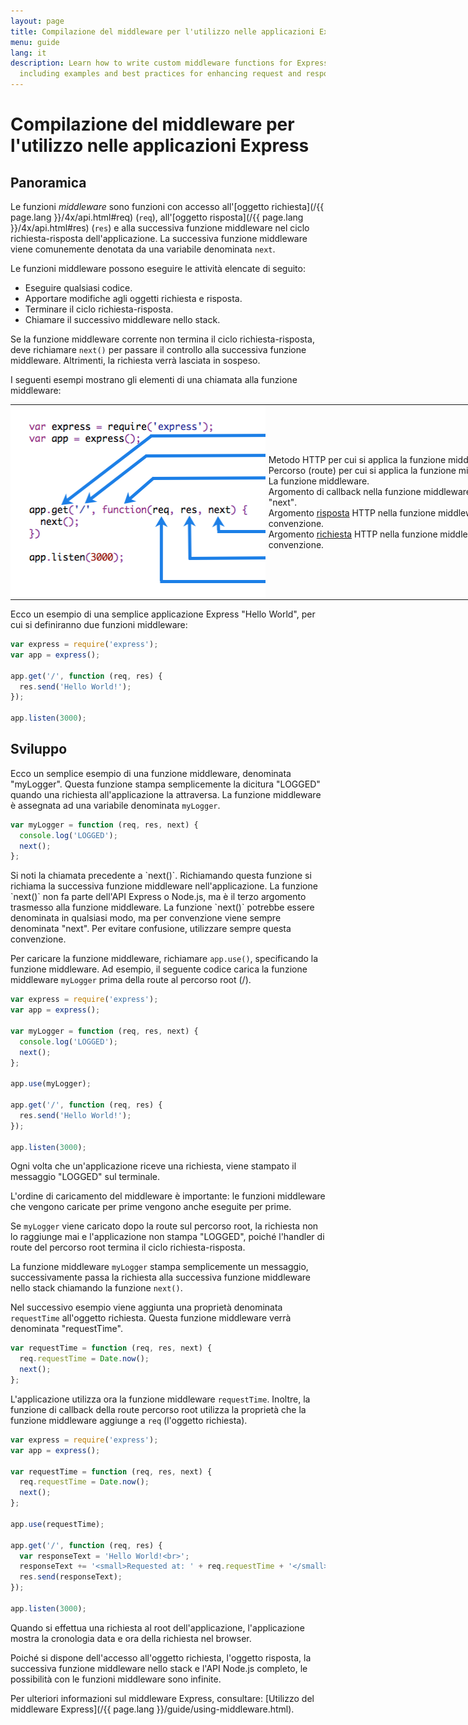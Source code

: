 ```yaml
---
layout: page
title: Compilazione del middleware per l'utilizzo nelle applicazioni Express
menu: guide
lang: it
description: Learn how to write custom middleware functions for Express.js applications,
  including examples and best practices for enhancing request and response handling.
---
```


# Compilazione del middleware per l'utilizzo nelle applicazioni Express

<h2>Panoramica</h2>

Le funzioni *middleware* sono funzioni con accesso all'[oggetto richiesta](/{{ page.lang }}/4x/api.html#req)  (`req`), all'[oggetto risposta](/{{ page.lang }}/4x/api.html#res) (`res`) e alla successiva funzione middleware nel ciclo richiesta-risposta dell'applicazione. La successiva funzione middleware viene comunemente denotata da una variabile denominata `next`.

Le funzioni middleware possono eseguire le attività elencate di seguito:

* Eseguire qualsiasi codice.
* Apportare modifiche agli oggetti richiesta e risposta.
* Terminare il ciclo richiesta-risposta.
* Chiamare il successivo middleware nello stack.

Se la funzione middleware corrente non termina il ciclo richiesta-risposta, deve richiamare `next()` per passare il controllo alla successiva funzione middleware. Altrimenti, la richiesta verrà lasciata in sospeso.

I seguenti esempi mostrano gli elementi di una chiamata alla funzione middleware:

<table style="padding: 0; border: 0; width: 960px; margin-bottom: 10px;">
<tr><td style="margin: 0; padding: 0px; border: 0; width: 410px;">
<img src="/images/express-mw.png" style="margin: 0px; padding: 0px; width: 410px; height: 308px;" />
</td>
<td style="margin: 0; padding: 0 0 0 5px; border: 0; width: 550px;">
<div class="callout" id="callout1">Metodo HTTP per cui si applica la funzione middleware.</div>

<div class="callout" id="callout2">Percorso (route) per cui si applica la funzione middleware.</div>

<div class="callout" id="callout3">La funzione middleware.</div>

<div class="callout" id="callout4">Argomento di callback nella funzione middleware, denominata per convenzione "next".</div>

<div class="callout" id="callout5">Argomento <a href="../4x/api.html#res">risposta</a> HTTP nella funzione middleware, denominato "res" per convenzione.</div>

<div class="callout" id="callout6">Argomento <a href="../4x/api.html#req">richiesta</a> HTTP nella funzione middleware, denominato "req" per convenzione.</div>
</td></tr>
</table>

<!--
<pre>
<code class="language-javascript" translate="no">
var express = require('express');
var app = express();
app.get('/', function(req, res, next) {
	next();
});
</code>
</pre>

* <code>app.get</code>: Metodo HTTP per cui si applica la funzione middleware.

* <code>'/'</code>: Percorso (route) per cui si applica la funzione middleware.

* <code>function</code>: La funzione middleware.

* <code>req</code>: Argomento <a href="../4x/api.html#req">richiesta</a> HTTP nella funzione middleware, denominato "req" per convenzione.

* <code>res</code>: Argomento <a href="../4x/api.html#res">risposta</a> HTTP nella funzione middleware, denominato "res" per convenzione.

* <code>next</code>: Argomento di callback nella funzione middleware, denominata per convenzione "next".
-->

Ecco un esempio di una semplice applicazione Express "Hello World", per cui si definiranno due funzioni middleware:

```js
var express = require('express');
var app = express();

app.get('/', function (req, res) {
  res.send('Hello World!');
});

app.listen(3000);
```

<h2>Sviluppo</h2>

Ecco un semplice esempio di una funzione middleware, denominata "myLogger". Questa funzione stampa semplicemente la dicitura "LOGGED" quando una richiesta all'applicazione la attraversa. La funzione middleware è assegnata ad una variabile denominata `myLogger`.

```js
var myLogger = function (req, res, next) {
  console.log('LOGGED');
  next();
};
```

<div class="doc-box doc-notice" markdown="1">
Si noti la chiamata precedente a `next()`.  Richiamando questa funzione si richiama la successiva funzione middleware nell'applicazione.
La funzione `next()` non fa parte dell'API Express o Node.js, ma è il terzo argomento trasmesso alla funzione middleware.  La funzione `next()` potrebbe essere denominata in qualsiasi modo, ma per convenzione viene sempre denominata "next". Per evitare confusione, utilizzare sempre questa convenzione.
</div>

Per caricare la funzione middleware, richiamare `app.use()`, specificando la funzione middleware.
Ad esempio, il seguente codice carica la funzione middleware `myLogger` prima della route al percorso root (/).

```js
var express = require('express');
var app = express();

var myLogger = function (req, res, next) {
  console.log('LOGGED');
  next();
};

app.use(myLogger);

app.get('/', function (req, res) {
  res.send('Hello World!');
});

app.listen(3000);
```

Ogni volta che un'applicazione riceve una richiesta, viene stampato il messaggio "LOGGED" sul terminale.

L'ordine di caricamento del middleware è importante: le funzioni middleware che vengono caricate per prime vengono anche eseguite per prime.

Se `myLogger` viene caricato dopo la route sul percorso root, la richiesta non lo raggiunge mai e l'applicazione non stampa "LOGGED", poiché l'handler di route del percorso root termina il ciclo richiesta-risposta.

La funzione middleware `myLogger` stampa semplicemente un messaggio, successivamente passa la richiesta alla successiva funzione middleware nello stack chiamando la funzione `next()`.

Nel successivo esempio viene aggiunta una proprietà denominata `requestTime` all'oggetto richiesta. Questa funzione middleware verrà denominata "requestTime".

```js
var requestTime = function (req, res, next) {
  req.requestTime = Date.now();
  next();
};
```

L'applicazione utilizza ora la funzione middleware `requestTime`. Inoltre, la funzione di callback della route percorso root utilizza la proprietà che la funzione middleware aggiunge a `req` (l'oggetto richiesta).

```js
var express = require('express');
var app = express();

var requestTime = function (req, res, next) {
  req.requestTime = Date.now();
  next();
};

app.use(requestTime);

app.get('/', function (req, res) {
  var responseText = 'Hello World!<br>';
  responseText += '<small>Requested at: ' + req.requestTime + '</small>';
  res.send(responseText);
});

app.listen(3000);
```
Quando si effettua una richiesta al root dell'applicazione, l'applicazione mostra la cronologia data e ora della richiesta nel browser.

Poiché si dispone dell'accesso all'oggetto richiesta, l'oggetto risposta, la successiva funzione middleware nello stack e l'API Node.js completo, le possibilità con le funzioni middleware sono infinite.

Per ulteriori informazioni sul middleware Express, consultare: [Utilizzo del middleware Express](/{{ page.lang }}/guide/using-middleware.html).
